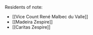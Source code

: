 
Residents of note:
- [[Vice Count René Malbec du Valle]]
- [[Madeira Zespire]]
- [[Caritas Zespire]]